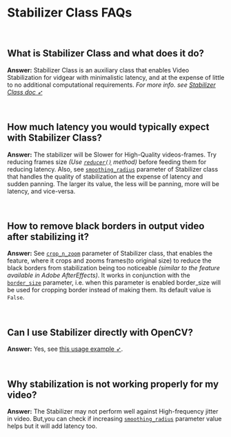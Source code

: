 <!--
===============================================
vidgear library source-code is deployed under the Apache 2.0 License:

Copyright (c) 2019-2020 Abhishek Thakur(@abhiTronix) <abhi.una12@gmail.com>

Licensed under the Apache License, Version 2.0 (the "License");
you may not use this file except in compliance with the License.
You may obtain a copy of the License at

   http://www.apache.org/licenses/LICENSE-2.0

Unless required by applicable law or agreed to in writing, software
distributed under the License is distributed on an "AS IS" BASIS,
WITHOUT WARRANTIES OR CONDITIONS OF ANY KIND, either express or implied.
See the License for the specific language governing permissions and
limitations under the License.
===============================================
-->

# Stabilizer Class FAQs

&nbsp;

## What is Stabilizer Class and what does it do?

**Answer:** Stabilizer Class is an auxiliary class that enables Video Stabilization for vidgear with minimalistic latency, and at the expense of little to no additional computational requirements. _For more info. see [Stabilizer Class doc ➶](../../gears/stabilizer/overview/)_

&nbsp;

## How much latency you would typically expect with Stabilizer Class?

**Answer:** The stabilizer will be Slower for High-Quality videos-frames. Try reducing frames size _(Use [`reducer()`](../../bonus/reference/helper/#reducer) method)_ before feeding them for reducing latency. Also, see [`smoothing_radius`](../../gears/stabilizer/params/#smoothing_radius) parameter of Stabilizer class that handles the quality of stabilization at the expense of latency and sudden panning. The larger its value, the less will be panning, more will be latency, and vice-versa.

&nbsp;

## How to remove black borders in output video after stabilizing it?

**Answer:** See [`crop_n_zoom`](../../gears/stabilizer/params/#crop_n_zoom) parameter of Stabilizer class, that enables the feature, where it crops and zooms frames(to original size) to reduce the black borders from stabilization being too noticeable _(similar to the feature available in Adobe AfterEffects)_. It works in conjunction with the [`border_size`](../../gears/stabilizer/params/#border_size) parameter, i.e. when this parameter is enabled border_size will be used for cropping border instead of making them. Its default value is `False`.

&nbsp;

## Can I use Stabilizer directly with OpenCV?

**Answer:** Yes, see [this usage example ➶](../../gears/stabilizer/usage/#bare-minimum-usage-with-opencv).

&nbsp;

## Why stabilization is not working properly for my video?

**Answer:** The Stabilizer may not perform well against High-frequency jitter in video. But,you can check if increasing [`smoothing_radius`](../../gears/stabilizer/params/#smoothing_radius) parameter value helps but it will add latency too.

&nbsp;